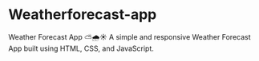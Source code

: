 # Weatherforecast-app
Weather Forecast App ⛅🌧️☀️  A simple and responsive Weather Forecast App built using HTML, CSS, and JavaScript. 
